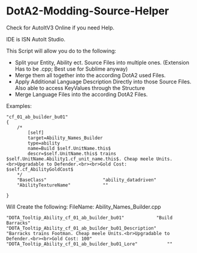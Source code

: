 # DotA2-Modding-Source-Helper


Check for AutoItV3 Online if you need Help.

IDE is ISN AutoIt Studio.


This Script will allow you do to the following:

- Split your Entity, Ability ect. Source Files into multiple ones. (Extension Has to be .cpp; Best use for Sublime anyway)
- Merge them all together into the according DotA2 used Files.
- Apply Additional Language Description Directly into those Source Files. Also able to access KeyValues through the Structure
- Merge Language Files into the according DotA2 Files.


Examples:

	"cf_01_ab_builder_bu01"
	{
		/*
			[self]
			target=Ability_Names_Builder
			type=ability
			name=Build $self.UnitName.this$
			descr=$self.UnitName.this$ trains $self.UnitName.Ability1.cf_unit_name.this$. Cheap meele Units.<br>Upgradable to Defender.<br><br>Gold Cost: $self.cf_AbilityGoldCost$
		*/
		"BaseClass"                     "ability_datadriven"
		"AbilityTextureName"			""
		
	}

Will Create the following:
	FileName: Ability_Names_Builder.cpp
	
	"DOTA_Tooltip_Ability_cf_01_ab_builder_bu01"			"Build Barracks"
	"DOTA_Tooltip_Ability_cf_01_ab_builder_bu01_Description"			"Barracks trains Footman. Cheap meele Units.<br>Upgradable to Defender.<br><br>Gold Cost: 100"
	"DOTA_Tooltip_Ability_cf_01_ab_builder_bu01_Lore"			""